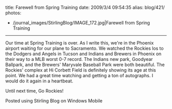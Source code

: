title: Farewell from Spring Training
date: 2009/3/4 09:54:35
alias: blog/421/
photos:
- /journal_images/StirlingBlog/IMAGE_172.jpg|Farewell from Spring Training
---
Our time at Spring Training is over. As I write this, we're in the Phoenix airport waiting for our plane to Sacramento. We watched the Rockies los to the Dodgers and Angels in Tucson and Indians and Brewers in Phoenix on their way to a MLB worst 0-7 record. The Indians new park, Goodyear Ballpark, and the Brewers' Maryvale Baseball Park were both beautiful. The Rockies' complex at Hi Corbett Field is definitely showing its age at this point. We had a great time watching and getting a ton of autographs. I would do it again in a heartbeat.

Until next time, Go Rockies!

Posted using Stirling Blog on Windows Mobile